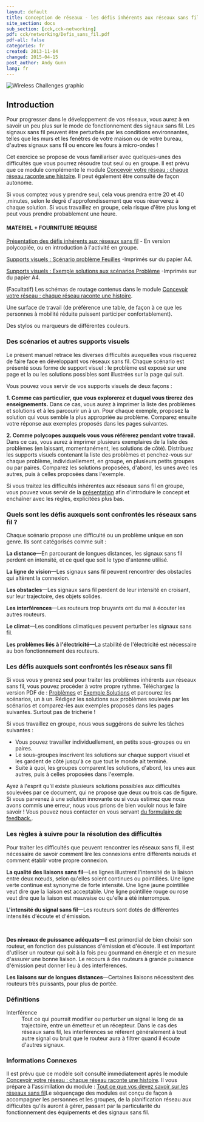 ```yaml
---
layout: default
title: Conception de réseaux - les défis inhérents aux réseaux sans fil
site_section: docs
sub_section: [cck,cck-networking]
pdf: cck/networking/Defis_sans_fil.pdf
pdf-all: false
categories: fr
created: 2013-11-04
changed: 2015-04-15
post_author: Andy Gunn
lang: fr
---
```

<p><img alt="Wireless Challenges graphic" src="/files/CCK_Wireless_Challenges_intro_graphic.png" /></p>

<section id="introduction">
<h2>Introduction</h2>

<p>Pour progresser dans le développement de vos réseaux, vous aurez à en savoir un peu plus sur le mode de fonctionnement des signaux sans fil. Les signaux sans fil peuvent être perturbés par les conditions environnantes, telles que les murs et les fenêtres de votre maison ou de votre bureau, d'autres signaux sans fil ou encore les fours à micro-ondes !</p>

<p>Cet exercice se propose de vous familiariser avec quelques-unes des difficultés que vous pourrez résoudre tout seul ou en groupe.  Il est prévu que ce module complémente le module <a href="/fr/docs/cck/planning/design-your-network-every-network-tells-story">Concevoir votre réseau : chaque réseau raconte une histoire</a>. Il peut également être consulté de façon autonome. </p>

<p>Si vous comptez vous y prendre seul, cela vous prendra entre 20 et 40 ,minutes, selon le degré d'approfondissement que vous réserverez à chaque solution. Si vous travaillez en groupe, cela risque d'être plus long et peut vous prendre probablement une heure. </p>
</section>
<section id="materials-and-supplies-needed">
<h4>MATERIEL + FOURNITURE REQUISE</h4>

<p><a href="/files/cck/networking/Difficultes_inherentes_aux_reseaux_sans_fil_presentation.pdf">Présentation des défis inhérents aux réseaux sans fil</a> - En version polycopiée, ou en introduction à l'activité en groupe. <br><a href="/files/cck/networking/Difficultes_inherentes_aux_reseaux_sans_fil_presentation.pdf"><img alt="" src="/files/CCK_Wireless_Challenges_presentation_download_FR.png"></a></p>

<p><a href="/files/cck/networking/Scenarios_des_Problemes.pdf">Supports visuels : Scénario problème Feuilles</a> -Imprimés sur du papier A4.<br><a href="/files/cck/networking/Scenarios_des_Problemes.pdf"><img alt="" src="/files/CCK_Wireless_Challenges_flashcard_download_FR.png"></a></p>

<p><a href="/files/cck/networking/Exemple_des_Solutions_Classeur.pdf">Supports visuels : Exemple solutions aux scénarios Problème</a> -Imprimés sur du papier A4.<br><a href="/files/cck/networking/Exemple_des_Solutions_Classeur.pdf"><img alt="" src="/files/CCK_Wireless_Challenges_flashcard_download_FR.png"></a></p>

<p>(Facultatif) Les schémas de routage contenus dans le module <a href="/fr/docs/cck/planning/design-your-network-every-network-tells-story">Concevoir votre réseau : chaque réseau raconte une histoire</a>.</p>

<p>Une surface de travail (de préférence une table, de façon à ce que les personnes à mobilité réduite puissent participer confortablement).</p>

<p>Des stylos ou marqueurs de différentes couleurs.</p>
</section>
<section id="scenarios-and-flashcards">
<h3>Des scénarios et autres supports visuels</h3>

<p>Le présent manuel retrace les diverses difficultés auxquelles vous risquerez de faire face en développant vos réseaux sans fil. Chaque scénario est présenté sous forme de support visuel : le problème est exposé sur une page et la ou les solutions possibles sont illustrées sur la page qui suit.  </p>

<p>Vous pouvez vous servir de vos supports visuels de deux façons : </p>

<div>
<p><strong>1. Comme cas particulier, que vous explorerez et duquel vous tirerez des enseignements.</strong> Dans ce cas, vous aurez à imprimer la liste des problèmes et solutions et à les parcourir un à un. Pour chaque exemple, proposez la solution qui vous semble la plus appropriée au problème. Comparez ensuite votre réponse aux exemples proposés dans les pages suivantes. </p>

<p><strong>2. Comme polycopes auxquels vous vous référerez pendant votre travail.</strong> Dans ce cas, vous aurez à imprimer plusieurs exemplaires de la liste des problèmes  (en laissant, momentanément, les solutions de côté). Distribuez les supports visuels contenant la liste des problèmes et penchez-vous sur chaque problème, individuellement, en groupe, en plusieurs petits groupes ou par paires. Comparez les solutions proposées, d'abord, les unes avec les autres, puis à celles proposées dans l'exemple.  </p>
</div>

<p>Si vous traitez les difficultés inhérentes aux réseaux sans fil en groupe, vous pouvez vous servir de la <a href="/files/cck/networking/Difficultes_inherentes_aux_reseaux_sans_fil_presentation.pdf">présentation</a> afin d'introduire le concept et enchaîner avec les règles, explicitées plus bas. </p>
</section>
<section id="what-are-the-wireless-challenges">
<h3>Quels sont les défis auxquels sont confrontés les réseaux sans fil ?</h3>

<p>Chaque scénario propose une difficulté ou un problème unique en son genre. Ils sont catégorisés comme suit : </p>

<p><strong>La distance</strong>—En parcourant de longues distances, les signaux sans fil perdent en intensité, et ce quel que soit le type d'antenne utilisé. <br><img alt=""  src="/files/CCK_Wireless_Challenges_distance.png" ></p>

<p><strong>La ligne de vision</strong>—Les signaux sans fil peuvent rencontrer des obstacles qui altèrent la connexion.  <br><img alt="" src="/files/CCK_Wireless_Challenges_line_of_sight.png"></p>

<p><strong>Les obstacles</strong>—Les signaux sans fil perdent de leur intensité en croisant, sur leur trajectoire, des objets solides. <br><img alt="" src="/files/CCK_Wireless_Challenges_barriers.png"></p>

<p><strong>Les interférences</strong>—Les routeurs trop bruyants ont du mal à écouter les autres routeurs. <br><img alt="" src="/files/CCK_Wireless_Challenges_wireless_interference.png"></p>

<p><strong>Le climat</strong>—Les conditions climatiques peuvent perturber les signaux sans fil.<br><img alt=""  src="/files/CCK_Wireless_Challenges_weather.png"></p>

<p><strong>Les problèmes liés à l'électricité</strong>—La stabilité de l'électricité est nécessaire au bon fonctionnement des routeurs. <br><img alt="" src="/files/CCK_Wireless_Challenges_power_issues.png"></p>
</section>
<section id="going-through-the-wireless-challenges">
<h3>Les défis auxquels sont confrontés les réseaux sans fil</h3>

<p>Si vous vous y prenez seul pour traiter les problèmes inhérents aux réseaux sans fil, vous pouvez procéder à votre propre rythme. Téléchargez la version PDF de : <a href="/files/cck/networking/Scenarios_des_Problemes.pdf">Problèmes</a> et <a href="/files/cck/networking/Exemple_des_Solutions_Classeur.pdf">Exemple Solutions</a> et parcourez les scénarios, un à un. Rédigez les solutions aux problèmes soulevés par les scénarios et comparez-les aux exemples proposés dans les pages suivantes. Surtout pas de tricherie ! </p>

<p>Si vous travaillez en groupe, nous vous suggérons de suivre les tâches suivantes :  </p>

<ul>
<!-- <li>N'imprimez que les pages ''Problèmes'' ou mettez les pages ''Solutions'' momentanément de côté.</li> -->
	<li>Vous pouvez travailler individuellement, en petits sous-groupes ou en paires.</li>
	<li>Le sous-groupes inscrivent les solutions sur chaque support visuel et les gardent de côté jusqu'à ce que tout le monde ait terminé.</li>
	<li>Suite à quoi, les groupes comparent les solutions, d'abord, les unes aux autres, puis à celles proposées dans l'exemple.</li>
</ul>
<p>Ayez à l'esprit qu'il existe plusieurs solutions possibles aux difficultés soulevées par ce document, qui ne propose que deux ou trois cas de figure. Si vous parvenez à une solution innovante ou si vous estimez que nous avons commis une erreur, nous vous prions de bien vouloir nous le faire savoir ! Vous pouvez nous contacter en vous servant <a href="/contact">du formulaire de feedback.</a>.</p>
</section>
<section id="rules-for-solving-the-challenges">
<h3>Les règles à suivre pour la résolution des difficultés</h3>

<p>Pour traiter les difficultés que peuvent rencontrer les réseaux sans fil, il est nécessaire de savoir comment lire les connexions entre différents nœuds et comment établir votre propre connexion. </p>

<p><strong>La qualité des liaisons sans fil</strong>—Les lignes illustrent l'intensité de la liaison entre deux nœuds, selon qu'elles soient continues ou pointillées. Une ligne verte continue est synonyme de forte intensité. Une ligne jaune pointillée veut dire que la liaison est acceptable. Une ligne pointillée rouge ou rose veut dire que la liaison est mauvaise ou qu'elle a été interrompue. <br><img alt="" src="/files/WirelessChallenges-Rules-signal-quality.png"></p>

<p><strong>L'intensité du signal sans fil</strong>—Les routeurs sont dotés de différentes intensités d'écoute et d'émission. </p>

<p><img alt="" src="/files/CCK_Wireless_Challenges_power_levels_rules_2_FR.png"><br>
 </p>

<p><strong>Des niveaux de puissance adéquats</strong>—Il est primordial de bien choisir son routeur, en fonction des puissances d'émission et d'écoute. Il est important d'utiliser un routeur qui soit à la fois peu gourmand en énergie et en mesure d'assurer une bonne liaison. Le recours à des routeurs à grande puissance d'émission peut donner lieu à des interférences. <br><img alt="" src="/files/CCK_Wireless_Challenges_power_levels_rules.png"></p>

<p><strong>Les liaisons sur de longues distances</strong>—Certaines liaisons nécessitent des routeurs très puissants, pour plus de portée. <br><img alt="" src="/files/CCK_Wireless_Challenges_distance_rules.png"></p>
</section>
<section id="section-definitions">
<h3>Définitions</h3>

<dl>
<dt>Interférence</dt>
	<dd>Tout ce qui pourrait modifier ou perturber un signal le long de sa trajectoire, entre un émetteur et un récepteur. Dans le cas des réseaux sans fil, les interférences se réfèrent généralement à tout autre signal ou bruit que le routeur aura à filtrer quand il écoute d'autres signaux.</dd>
</dl>
</section>
<section class="related-information" id="section-related-information">
<h3>Informations Connexes</h3>

<p>Il est prévu que ce modèle soit consulté immédiatement après le module <a href="/fr/docs/cck/planning/design-your-network-every-network-tells-story">Concevoir votre réseau : chaque réseau raconte une histoire</a>. Il vous prépare à l'assimilation du module : <u>Tout ce que vos devez savoir sur les réseaux sans fil</u>Le séquençage des modules est conçu de façon à accompagner les personnes et les groupes, de la planification réseau aux difficultés qu'ils auront à gérer, passant par la particularité du fonctionnement des équipements et des signaux sans fil. </p>
</section>

